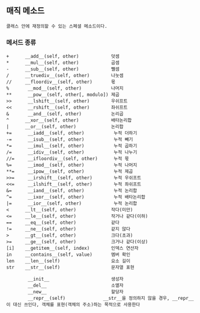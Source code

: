 ## 매직 메소드

    클래스 안에 재정의할 수 있는 스페셜 메소드이다.

### 메서드 종류

    +      __add__(self, other)            덧셈
    *      __mul__(self, other)            곱셈
    -      __sub__(self, other)            뺄셈
    /      __truediv__(self, other)        나눗셈
    //     __floordiv__(self, other)       몫
    %       __mod__(self, other)           나머지
    **      __pow__(self, other[, modulo]) 제곱
    >>      __lshift__(self, other)        우쉬프트
    <<      __rshift__(self, other)        좌쉬프트
    &       __and__(self, other)           논리곱
    ^      __xor__(self, other)            배타논리합
    |      __or__(self, other)             논리합
    +=      __iadd__(self, other)           누적 더하기
    -=      __isub__(self, other)           누적 빼기
    *=      __imul__(self, other)           누적 곱하기
    /=      __idiv__(self, other)           누적 나누기
    //=     __ifloordiv__(self, other)      누적 몫
    %=      __imod__(self, other)           누적 나머지
    **=     __ipow__(self, other)           누적 제곱
    >>=     __irshift__(self, other)        누적 우쉬프트
    <<=     __ilshift__(self, other)        누적 좌쉬프트
    &=      __iand__(self, other)           누적 논리합
    ^=      __ixor__(self, other)           누적 배타논리합
    |=      __ior__(self, other)            누적 논리합
    <      __lt__(self, other)             작다(미만)
    <=     __le__(self, other)             작거나 같다(이하)
    ==     __eq__(self, other)             같다
    !=     __ne__(self, other)             같지 않다
    >      __gt__(self, other)             크다(초과)
    >=     __ge__(self, other)             크거나 같다(이상)
    [i]    __getitem__(self, index)        인덱스 연산자
    in     __contains__(self, value)       멤버 확인
    len    __len__(self)                   요소 길이
    str    __str__(self)                   문자열 표현

            __init__                       생성자
            __del__                        소멸자
            __new__                        할당자
            __repr__(self)              __str__을 정의하지 않을 경우, __repr__이 대신 쓰인다, 객체를 표현(객체의 주소)하는 목적으로 사용한다
